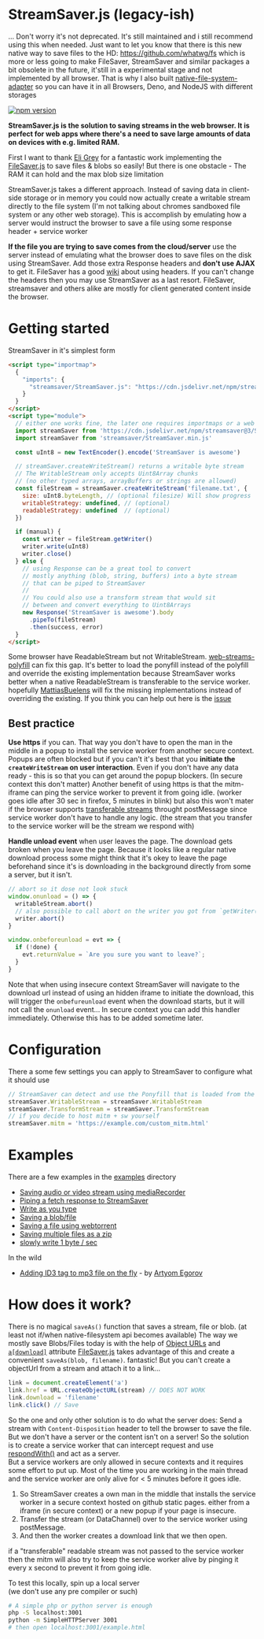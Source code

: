 StreamSaver.js (legacy-ish)
===========================

... Don't worry it's not deprecated. It's still maintained and i still recommend 
using this when needed. Just want to let you know that there is this new native way
to save files to the HD: https://github.com/whatwg/fs which is more
or less going to make FileSaver, StreamSaver and similar packages a bit obsolete
in the future, it'still in a experimental stage and not implemented by all browser.
That is why I also built [native-file-system-adapter](https://github.com/jimmywarting/native-file-system-adapter)
so you can have it in all Browsers, Deno, and NodeJS with different storages

[![npm version][npm-image]][npm-url]

**StreamSaver.js is the solution to saving streams in the web browser.
It is perfect for web apps where there's a need to save large amounts of data on devices with e.g. limited RAM.**

First I want to thank [Eli Grey][1] for a fantastic work implementing the
[FileSaver.js][2] to save files & blobs so easily!
But there is one obstacle - The RAM it can hold and the max blob size limitation

StreamSaver.js takes a different approach. Instead of saving data in client-side
storage or in memory you could now actually create a writable stream directly to
the file system (I'm not talking about chromes sandboxed file system or any other
web storage). This is accomplish by emulating how a server would instruct the
browser to save a file using some response header + service worker

**If the file you are trying to save comes from the cloud/server** use the server instead
of emulating what the browser does to save files on the disk using StreamSaver.
Add those extra Response headers and **don't use AJAX** to get it. FileSaver has
a good [wiki](https://github.com/eligrey/FileSaver.js/wiki/Saving-a-remote-file)
about using headers. If you can't change the headers then you may use StreamSaver
as a last resort. FileSaver, streamsaver and others alike are mostly for client
generated content inside the browser.

Getting started
===============
StreamSaver in it's simplest form
```html
<script type="importmap">
  {
    "imports": {
      "streamsaver/StreamSaver.js": "https://cdn.jsdelivr.net/npm/streamsaver@3/StreamSaver.min.js"
    }
  }
</script>
<script type="module">
  // either one works fine, the later one requires importmaps or a web bundler. 
  import streamSaver from 'https://cdn.jsdelivr.net/npm/streamsaver@3/StreamSaver.min.js'
  import streamSaver from 'streamsaver/StreamSaver.min.js'

  const uInt8 = new TextEncoder().encode('StreamSaver is awesome')

  // streamSaver.createWriteStream() returns a writable byte stream
  // The WritableStream only accepts Uint8Array chunks
  // (no other typed arrays, arrayBuffers or strings are allowed)
  const fileStream = streamSaver.createWriteStream('filename.txt', {
    size: uInt8.byteLength, // (optional filesize) Will show progress
    writableStrategy: undefined, // (optional)
    readableStrategy: undefined  // (optional)
  })

  if (manual) {
    const writer = fileStream.getWriter()
    writer.write(uInt8)
    writer.close()
  } else {
    // using Response can be a great tool to convert
    // mostly anything (blob, string, buffers) into a byte stream
    // that can be piped to StreamSaver
    //
    // You could also use a transform stream that would sit
    // between and convert everything to Uint8Arrays
    new Response('StreamSaver is awesome').body
      .pipeTo(fileStream)
      .then(success, error)
  }
</script>
```

Some browser have ReadableStream but not WritableStream. [web-streams-polyfill](https://github.com/MattiasBuelens/web-streams-polyfill) can fix this gap. It's better to load the ponyfill instead of the polyfill and override the existing implementation because StreamSaver works better when a native ReadableStream is transferable to the service worker. hopefully [MattiasBuelens](https://github.com/MattiasBuelens) will fix the missing implementations instead of overriding the existing. If you think you can help out here is the [issue](https://github.com/MattiasBuelens/web-streams-polyfill/issues/20)

## Best practice

**Use https** if you can. That way you don't have to open the man in the middle
in a popup to install the service worker from another secure context. Popups are often blocked
but if you can't it's best that you **initiate the `createWriteStream`
on user interaction**. Even if you don't have any data ready - this is so that you can get around the popup blockers. (In secure context this don't matter)
Another benefit of using https is that the mitm-iframe can ping the service worker to prevent it from going idle. (worker goes idle after 30 sec in firefox, 5 minutes in blink) but also this won't mater if the browser supports [transferable streams](https://github.com/whatwg/streams/blob/master/transferable-streams-explainer.md) throught postMessage since service worker don't have to handle any logic. (the stream that you transfer to the service worker will be the stream we respond with)

**Handle unload event** when user leaves the page. The download gets broken when you leave the page.
Because it looks like a regular native download process some might think that it's okey to leave the page beforehand since it's is downloading in the background directly from some a server, but it isn't.

```js
// abort so it dose not look stuck
window.onunload = () => {
  writableStream.abort()
  // also possible to call abort on the writer you got from `getWriter()`
  writer.abort()
}

window.onbeforeunload = evt => {
  if (!done) {
    evt.returnValue = `Are you sure you want to leave?`;
  }
}
```
Note that when using insecure context StreamSaver will navigate to the download url instead of using an hidden iframe to initiate the download, this will trigger the `onbefureunload` event when the download starts, but it will not call the `onunload` event... In secure context you can add this handler immediately. Otherwise this has to be added sometime later.

# Configuration

There a some few settings you can apply to StreamSaver to configure what it should use

```js
// StreamSaver can detect and use the Ponyfill that is loaded from the cdn.
streamSaver.WritableStream = streamSaver.WritableStream
streamSaver.TransformStream = streamSaver.TransformStream
// if you decide to host mitm + sw yourself
streamSaver.mitm = 'https://example.com/custom_mitm.html'
```

Examples
========

There are a few examples in the [examples] directory

- [Saving audio or video stream using mediaRecorder](https://jimmywarting.github.io/StreamSaver.js/examples/media-stream.html)
- [Piping a fetch response to StreamSaver](https://jimmywarting.github.io/StreamSaver.js/examples/fetch.html)
- [Write as you type](https://jimmywarting.github.io/StreamSaver.js/examples/plain-text.html)
- [Saving a blob/file](https://jimmywarting.github.io/StreamSaver.js/examples/saving-a-blob.html)
- [Saving a file using webtorrent](https://jimmywarting.github.io/StreamSaver.js/examples/torrent.html)
- [Saving multiple files as a zip](https://jimmywarting.github.io/StreamSaver.js/examples/saving-multiple-files.html)
- [slowly write 1 byte / sec](https://jimmywarting.github.io/StreamSaver.js/examples/write-slowly.html)

In the wild
- [Adding ID3 tag to mp3 file on the fly](https://egoroof.github.io/browser-id3-writer/stream.html) - by [Artyom Egorov](https://github.com/egoroof)


How does it work?
=====================
There is no magical `saveAs()` function that saves a stream, file or blob. (at least not if/when native-filesystem api becomes available)
The way we mostly save Blobs/Files today is with the help of [Object URLs](https://developer.mozilla.org/en-US/docs/Web/API/URL/createObjectURL) and  [`a[download]`][5] attribute
[FileSaver.js][2] takes advantage of this and create a convenient `saveAs(blob, filename)`. fantastic! But you can't create a objectUrl from a stream and attach
it to a link...
```javascript
link = document.createElement('a')
link.href = URL.createObjectURL(stream) // DOES NOT WORK
link.download = 'filename'
link.click() // Save
```
So the one and only other solution is to do what the server does: Send a stream
with `Content-Disposition` header to tell the browser to save the file.
But we don't have a server or the content isn't on a server! So the solution is to create a service worker
that can intercept request and use [respondWith()][4] and act as a server.<br>
But a service workers are only allowed in secure contexts and it requires some effort to put up. Most of the time you are working in the main thread and the service worker are only alive for < 5 minutes before it goes idle.<br>

 1. So StreamSaver creates a own man in the middle that installs the service worker in a secure context hosted on github static pages. either from a iframe (in secure context) or a new popup if your page is insecure.
 2. Transfer the stream (or DataChannel) over to the service worker using postMessage.
 3. And then the worker creates a download link that we then open.

if a "transferable" readable stream was not passed to the service worker then the mitm will also try to keep the service worker alive by pinging it every x second to prevent it from going idle.

To test this locally, spin up a local server<br>
(we don't use any pre compiler or such)
```bash
# A simple php or python server is enough
php -S localhost:3001
python -m SimpleHTTPServer 3001
# then open localhost:3001/example.html
```


[1]: https://github.com/eligrey
[2]: https://github.com/eligrey/FileSaver.js
[3]: https://github.com/jimmywarting/StreamSaver.js/blob/master/example.html
[4]: https://developer.mozilla.org/en-US/docs/Web/API/FetchEvent/respondWith
[5]: https://developer.mozilla.org/en/docs/Web/HTML/Element/a#attr-download
[6]: https://developer.mozilla.org/en-US/docs/Web/API/Service_Worker_API
[7]: https://developer.mozilla.org/en-US/docs/Web/API/MessageChannel
[8]: https://developer.mozilla.org/en-US/docs/Web/API/MessagePort/postMessage
[9]: https://developer.mozilla.org/en/docs/Web/API/Fetch_API
[10]: https://developer.mozilla.org/en-US/docs/Web/API/FetchEvent/respondWith
[11]: https://developer.mozilla.org/en/docs/Web/HTML/Element/iframe
[12]: https://developer.mozilla.org/en-US/docs/Web/API/Window/open
[13]: https://developer.mozilla.org/en-US/docs/Web/API/Response
[14]: https://streams.spec.whatwg.org/#rs-class
[ReadableStream]: https://developer.mozilla.org/en-US/docs/Web/API/ReadableStream
[WritableStream]: https://developer.mozilla.org/en-US/docs/Web/API/WritableStream
[15]: https://www.npmjs.com/package/@mattiasbuelens/web-streams-polyfill
[16]: https://developer.microsoft.com/en-us/microsoft-edge/platform/status/fetchapi
[19]: https://webtorrent.io
[examples]: https://github.com/jimmywarting/StreamSaver.js/blob/master/examples
[npm-image]: https://img.shields.io/npm/v/streamsaver.svg?style=flat-square
[npm-url]: https://www.npmjs.com/package/streamsaver
